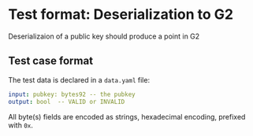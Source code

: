 # Test format: Deserialization to G2

Deserializaion of a public key should produce a point in G2

## Test case format

The test data is declared in a `data.yaml` file:

```yaml
input: pubkey: bytes92 -- the pubkey
output: bool  -- VALID or INVALID
```

All byte(s) fields are encoded as strings, hexadecimal encoding, prefixed with `0x`.
